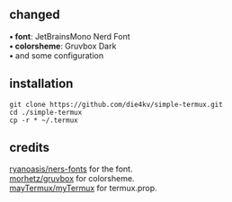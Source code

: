 ## changed  

   **• font**: JetBrainsMono Nerd Font  
   **• colorsheme**: Gruvbox Dark  
   **•** and some configuration  

## installation  

  ```  
  git clone https://github.com/die4kv/simple-termux.git
  cd ./simple-termux
  cp -r * ~/.termux  
  ```

## credits  

  [ryanoasis/ners-fonts](https://github.com/ryanoasis/nerd-fonts) for the font.  
  [morhetz/gruvbox](https://github.com/morhetz/gruvbox) for colorsheme.  
  [mayTermux/myTermux](https://github.com/mayTermux/myTermux) for termux.prop.  
